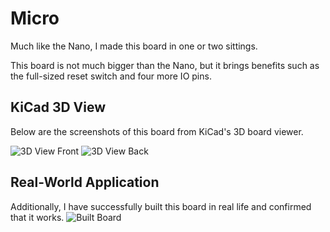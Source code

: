 # Micro
Much like the Nano, I made this board in one or two sittings.

This board is not much bigger than the Nano, but it brings benefits such as the full-sized reset switch and four more IO pins.

## KiCad 3D View
Below are the screenshots of this board from KiCad's 3D board viewer.

![3D View Front](https://github.com/sabogalc/KiCad-Arduino-Boards/assets/53708281/d564c1ec-b6ec-482f-80e8-cef0bb164629)
![3D View Back](https://github.com/sabogalc/KiCad-Arduino-Boards/assets/53708281/8332f0c3-b3ed-4713-a4f2-7a661d124d9e)

## Real-World Application
Additionally, I have successfully built this board in real life and confirmed that it works.
![Built Board](https://github.com/user-attachments/assets/e2c8ff60-e5b4-4bf5-84c3-84444fda9100)
